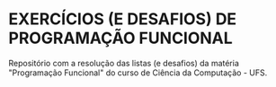 # EXERCÍCIOS (E DESAFIOS) DE PROGRAMAÇÃO FUNCIONAL
Repositório com a resolução das listas (e desafios) da matéria "Programação Funcional" do curso de Ciência da Computação - UFS.